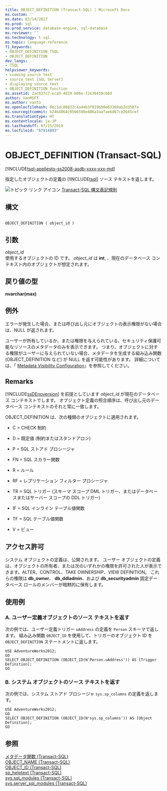 ```yaml
---
title: OBJECT_DEFINITION (Transact-SQL) | Microsoft Docs
ms.custom: ''
ms.date: 03/14/2017
ms.prod: sql
ms.prod_service: database-engine, sql-database
ms.reviewer: ''
ms.technology: t-sql
ms.topic: language-reference
f1_keywords:
- OBJECT_DEFINITION_TSQL
- OBJECT_DEFINITION
dev_langs:
- TSQL
helpviewer_keywords:
- viewing source text
- source text [SQL Server]
- displaying source text
- OBJECT_DEFINITION function
ms.assetid: 2ac837c7-eca9-4d29-b06e-72e30450c68d
author: VanMSFT
ms.author: vanto
ms.openlocfilehash: 0ec1dc88832c4a44b3f019bb0e63369ab2d3587a
ms.sourcegitcommit: b2464064c0566590e486a3aafae6d67ce2645cef
ms.translationtype: HT
ms.contentlocale: ja-JP
ms.lasthandoff: 07/15/2019
ms.locfileid: "67914893"
---
```

# <a name="objectdefinition-transact-sql"></a>OBJECT_DEFINITION (Transact-SQL)
[!INCLUDE[tsql-appliesto-ss2008-asdb-xxxx-xxx-md](../../includes/tsql-appliesto-ss2008-asdb-xxxx-xxx-md.md)]

  指定したオブジェクトの定義の [!INCLUDE[tsql](../../includes/tsql-md.md)] ソース テキストを返します。  
  
 ![トピック リンク アイコン](../../database-engine/configure-windows/media/topic-link.gif "トピック リンク アイコン") [Transact-SQL 構文表記規則](../../t-sql/language-elements/transact-sql-syntax-conventions-transact-sql.md)  
  
## <a name="syntax"></a>構文  
  
```  
  
OBJECT_DEFINITION ( object_id )  
```  
  
## <a name="arguments"></a>引数  
 *object_id*  
 使用するオブジェクトの ID です。 *object_id* は **int**, 、現在のデータベース コンテキスト内のオブジェクトが想定されます。  
  
## <a name="return-types"></a>戻り値の型  
 **nvarchar(max)**  
  
## <a name="exceptions"></a>例外  
 エラーが発生した場合、または呼び出し元にオブジェクトの表示権限がない場合は、NULL が返されます。  
  
 ユーザーが所有しているか、または権限を与えられている、セキュリティ保護可能なリソースのメタデータのみを表示できます。 つまり、オブジェクトに対する権限がユーザーに与えられていない場合、メタデータを生成する組み込み関数 (OBJECT_DEFINITION など) が NULL を返す可能性があります。 詳細については、「 [Metadata Visibility Configuration](../../relational-databases/security/metadata-visibility-configuration.md)」を参照してください。  
  
## <a name="remarks"></a>Remarks  
 [!INCLUDE[ssDEnoversion](../../includes/ssdenoversion-md.md)]  を前提としています *object_id* が現在のデータベース コンテキストでします。 オブジェクト定義の照合順序は、呼び出し元のデータベース コンテキストのそれと常に一致します。  
  
 OBJECT_DEFINITION は、次の種類のオブジェクトに適用されます。  
  
-   C = CHECK 制約  
  
-   D = 既定値 (制約またはスタンドアロン)  
  
-   P = SQL ストアド プロシージャ  
  
-   FN = SQL スカラー関数  
  
-   R = ルール  
  
-   RF = レプリケーション フィルター プロシージャ  
  
-   TR = SQL トリガー (スキーマ スコープ DML トリガー、またはデータベースまたはサーバー スコープの DDL トリガー)  
  
-   IF = SQL インライン テーブル値関数  
  
-   TF = SQL テーブル値関数  
  
-   V = ビュー  
  
## <a name="permissions"></a>アクセス許可  
 システム オブジェクトの定義は、公開されます。 ユーザー オブジェクトの定義は、オブジェクトの所有者、または次のいずれかの権限を許可された人が表示できます。ALTER、CONTROL、TAKE OWNERSHIP、VIEW DEFINITION。 これらの権限は **db_owner**、 **db_ddladmin**、および **db_securityadmin** 固定データベース ロールのメンバーが暗黙的に保有します。  
  
## <a name="examples"></a>使用例  
  
### <a name="a-returning-the-source-text-of-a-user-defined-object"></a>A. ユーザー定義オブジェクトのソース テキストを返す  
 次の例では、ユーザー定義トリガー `uAddress` の定義を `Person` スキーマで返します。 組み込み関数 `OBJECT_ID` を使用して、トリガーのオブジェクト ID を `OBJECT_DEFINITION` ステートメントに返します。  
  
```  
USE AdventureWorks2012;  
GO  
SELECT OBJECT_DEFINITION (OBJECT_ID(N'Person.uAddress')) AS [Trigger Definition];   
GO  
```  
  
### <a name="b-returning-the-source-text-of-a-system-object"></a>B. システム オブジェクトのソース テキストを返す  
 次の例では、システム ストアド プロシージャ `sys.sp_columns` の定義を返します。  
  
```  
USE AdventureWorks2012;  
GO  
SELECT OBJECT_DEFINITION (OBJECT_ID(N'sys.sp_columns')) AS [Object Definition];  
GO  
```  
  
## <a name="see-also"></a>参照  
 [メタデータ関数 &#40;Transact-SQL&#41;](../../t-sql/functions/metadata-functions-transact-sql.md)   
 [OBJECT_NAME &#40;Transact-SQL&#41;](../../t-sql/functions/object-name-transact-sql.md)   
 [OBJECT_ID &#40;Transact-SQL&#41;](../../t-sql/functions/object-id-transact-sql.md)   
 [sp_helptext &#40;Transact-SQL&#41;](../../relational-databases/system-stored-procedures/sp-helptext-transact-sql.md)   
 [sys.sql_modules &#40;Transact-SQL&#41;](../../relational-databases/system-catalog-views/sys-sql-modules-transact-sql.md)   
 [sys.server_sql_modules &#40;Transact-SQL&#41;](../../relational-databases/system-catalog-views/sys-server-sql-modules-transact-sql.md)  
  
  
